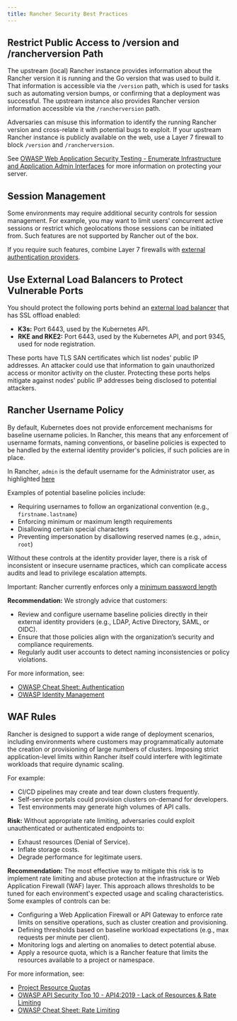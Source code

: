 ```yaml
---
title: Rancher Security Best Practices
---
```


<head>
  <link rel="canonical" href="https://ranchermanager.docs.rancher.com/reference-guides/rancher-security/rancher-security-best-practices"/>
</head>

## Restrict Public Access to /version and /rancherversion Path

The upstream (local) Rancher instance provides information about the Rancher version it is running and the Go version that was used to build it. That information is accessible via the `/version` path, which is used for tasks such as automating version bumps, or confirming that a deployment was successful. The upstream instance also provides Rancher version information accessible via the `/rancherversion` path.

Adversaries can misuse this information to identify the running Rancher version and cross-relate it with potential bugs to exploit. If your upstream Rancher instance is publicly available on the web, use a Layer 7 firewall to block `/version` and `/rancherversion`.

See [OWASP Web Application Security Testing - Enumerate Infrastructure and Application Admin Interfaces](https://owasp.org/www-project-web-security-testing-guide/stable/4-Web_Application_Security_Testing/02-Configuration_and_Deployment_Management_Testing/05-Enumerate_Infrastructure_and_Application_Admin_Interfaces.html) for more information on protecting your server.

## Session Management

Some environments may require additional security controls for session management. For example, you may want to limit users' concurrent active sessions or restrict which geolocations those sessions can be initiated from. Such features are not supported by Rancher out of the box. 

If you require such features, combine Layer 7 firewalls with [external authentication providers](../../how-to-guides/new-user-guides/authentication-permissions-and-global-configuration/authentication-config/authentication-config.md#external-vs-local-authentication).

## Use External Load Balancers to Protect Vulnerable Ports

You should protect the following ports behind an [external load balancer](../../how-to-guides/new-user-guides/kubernetes-resources-setup/load-balancer-and-ingress-controller/layer-4-and-layer-7-load-balancing.md#layer-4-load-balancer) that has SSL offload enabled:

- **K3s:** Port 6443, used by the Kubernetes API.
- **RKE and RKE2:** Port 6443, used by the Kubernetes API, and port 9345, used for node registration. 

These ports have TLS SAN certificates which list nodes' public IP addresses. An attacker could use that information to gain unauthorized access or monitor activity on the cluster. Protecting these ports helps mitigate against nodes' public IP addresses being disclosed to potential attackers.

## Rancher Username Policy

By default, Kubernetes does not provide enforcement mechanisms for baseline username policies. In Rancher, this means that any enforcement of username formats, naming conventions, or baseline policies is expected to be handled by the external identity provider's policies, if such policies are in place.

In Rancher, `admin` is the default username for the Administrator user, as highlighted [here](https://ranchermanager.docs.rancher.com/getting-started/installation-and-upgrade/resources/bootstrap-password)

Examples of potential baseline policies include:
- Requiring usernames to follow an organizational convention (e.g., `firstname.lastname`)
- Enforcing minimum or maximum length requirements
- Disallowing certain special characters
- Preventing impersonation by disallowing reserved names (e.g., `admin`, `root`)

Without these controls at the identity provider layer, there is a risk of inconsistent or insecure username practices, which can complicate access audits and lead to privilege escalation attempts.

Important: Rancher currently enforces only a [minimum password length](https://ranchermanager.docs.rancher.com/how-to-guides/new-user-guides/authentication-permissions-and-global-configuration/authentication-config/manage-users-and-groups#minimum-password-length)

**Recommendation:**
We strongly advice that customers:
- Review and configure username baseline policies directly in their external identity providers (e.g., LDAP, Active Directory, SAML, or OIDC).
- Ensure that those policies align with the organization’s security and compliance requirements.
- Regularly audit user accounts to detect naming inconsistencies or policy violations.

For more information, see:
- [OWASP Cheat Sheet: Authentication](https://cheatsheetseries.owasp.org/cheatsheets/Authentication_Cheat_Sheet.html)
- [OWASP Identity Management](https://owasp.org/www-project-top-ten/2017/A2_2017-Broken_Authentication)

## WAF Rules

Rancher is designed to support a wide range of deployment scenarios, including environments where customers may programmatically automate the creation or provisioning of large numbers of clusters. Imposing strict application-level limits within Rancher itself could interfere with legitimate workloads that require dynamic scaling.

For example:
- CI/CD pipelines may create and tear down clusters frequently.
- Self-service portals could provision clusters on-demand for developers.
- Test environments may generate high volumes of API calls.

**Risk:**
Without appropriate rate limiting, adversaries could exploit unauthenticated or authenticated endpoints to:
- Exhaust resources (Denial of Service).
- Inflate storage costs.
- Degrade performance for legitimate users.

**Recommendation:**
The most effective way to mitigate this risk is to implement rate limiting and abuse protection at the infrastructure or Web Application Firewall (WAF) layer. This approach allows thresholds to be tuned for each environment's expected usage and scaling characteristics. Some examples of controls can be:

- Configuring a Web Application Firewall or API Gateway to enforce rate limits on sensitive operations, such as cluster creation and provisioning.
- Defining thresholds based on baseline workload expectations (e.g., max requests per minute per client).
- Monitoring logs and alerting on anomalies to detect potential abuse.
- Apply a resource quota, which is a Rancher feature that limits the resources available to a project or namespace.

For more information, see:
- [Project Resource Quotas](https://ranchermanager.docs.rancher.com/how-to-guides/advanced-user-guides/manage-projects/manage-project-resource-quotas)
- [OWASP API Security Top 10 - API4:2019 - Lack of Resources & Rate Limiting](https://owasp.org/API-Security/editions/2023/en/0xa4-lack-of-resources-rate-limiting/)
- [OWASP Cheat Sheet: Rate Limiting](https://cheatsheetseries.owasp.org/cheatsheets/Rate_Limiting_Cheat_Sheet.html)
